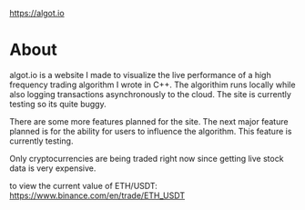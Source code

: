 https://algot.io



# About
algot.io is a website I made to visualize the live performance of a high frequency trading algorithm I wrote in C++. The algorithim runs locally while also logging transactions asynchronously to the cloud. The site is currently testing so its quite buggy.

There are some more features planned for the site. The next major feature planned is for the ability for users to influence the algorithm. This feature is currently testing.

Only cryptocurrencies are being traded right now since getting live stock data is very expensive.

to view the current value of ETH/USDT: https://www.binance.com/en/trade/ETH_USDT
